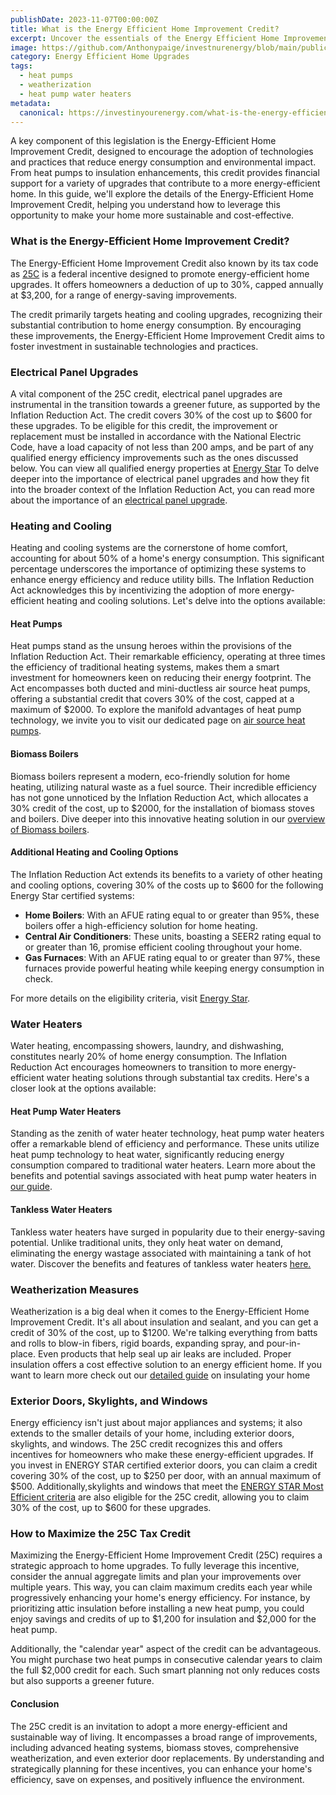 ```yaml
---
publishDate: 2023-11-07T00:00:00Z
title: What is the Energy Efficient Home Improvement Credit?
excerpt: Uncover the essentials of the Energy Efficient Home Improvement Credit and its role in promoting sustainable home upgrades. Learn how this credit can lead to significant energy savings and enhanced home sustainability.
image: https://github.com/Anthonypaige/investnurenergy/blob/main/public/images/cover-art/EEHU-1-cover-art.png?raw=true
category: Energy Efficient Home Upgrades
tags:
  - heat pumps
  - weatherization
  - heat pump water heaters
metadata:
  canonical: https://investinyourenergy.com/what-is-the-energy-efficient-home-improvement-credit
---
```


A key component of this legislation is the Energy-Efficient Home Improvement Credit, designed to encourage the adoption of technologies and practices that reduce energy consumption and environmental impact. From heat pumps to insulation enhancements, this credit provides financial support for a variety of upgrades that contribute to a more energy-efficient home. In this guide, we'll explore the details of the Energy-Efficient Home Improvement Credit, helping you understand how to leverage this opportunity to make your home more sustainable and cost-effective.

### **What is the Energy-Efficient Home Improvement Credit?**

The Energy-Efficient Home Improvement Credit also known by its tax code as [25C](https://www.irs.gov/credits-deductions/energy-efficient-home-improvement-credit) is a federal incentive designed to promote energy-efficient home upgrades. It offers homeowners a deduction of up to 30%, capped annually at $3,200, for a range of energy-saving improvements.

The credit primarily targets heating and cooling upgrades, recognizing their substantial contribution to home energy consumption. By encouraging these improvements, the Energy-Efficient Home Improvement Credit aims to foster investment in sustainable technologies and practices.

### **Electrical Panel Upgrades**

A vital component of the 25C credit, electrical panel upgrades are instrumental in the transition towards a greener future, as supported by the Inflation Reduction Act. The credit covers 30% of the cost up to $600 for these upgrades. To be eligible for this credit, the improvement or replacement must be installed in accordance with the National Electric Code, have a load capacity of not less than 200 amps, and be part of any qualified energy efficiency improvements such as the ones discussed below. You can view all qualified energy properties at [Energy Star](https://www.energystar.gov/about/federal_tax_credits/electric_panel_upgrade) To delve deeper into the importance of electrical panel upgrades and how they fit into the broader context of the Inflation Reduction Act, you can read more about the importance of an [electrical panel upgrade](electrical-panel-upgrades-a-keystone-of-the-inflation-reduction-act).

### **Heating and Cooling**

Heating and cooling systems are the cornerstone of home comfort, accounting for about 50% of a home's energy consumption. This significant percentage underscores the importance of optimizing these systems to enhance energy efficiency and reduce utility bills. The Inflation Reduction Act acknowledges this by incentivizing the adoption of more energy-efficient heating and cooling solutions. Let's delve into the options available:

#### **Heat Pumps**

Heat pumps stand as the unsung heroes within the provisions of the Inflation Reduction Act. Their remarkable efficiency, operating at three times the efficiency of traditional heating systems, makes them a smart investment for homeowners keen on reducing their energy footprint. The Act encompasses both ducted and mini-ductless air source heat pumps, offering a substantial credit that covers 30% of the cost, capped at a maximum of $2000. To explore the manifold advantages of heat pump technology, we invite you to visit our dedicated page on [air source heat pumps](energy-efficient/air-source-heat-pumps).

#### **Biomass Boilers**

Biomass boilers represent a modern, eco-friendly solution for home heating, utilizing natural waste as a fuel source. Their incredible efficiency has not gone unnoticed by the Inflation Reduction Act, which allocates a 30% credit of the cost, up to $2000, for the installation of biomass stoves and boilers. Dive deeper into this innovative heating solution in our [overview of Biomass boilers](biomass-boilers-explained).

#### **Additional Heating and Cooling Options**

The Inflation Reduction Act extends its benefits to a variety of other heating and cooling options, covering 30% of the costs up to $600 for the following Energy Star certified systems:

- **Home Boilers**: With an AFUE rating equal to or greater than 95%, these boilers offer a high-efficiency solution for home heating.
- **Central Air Conditioners**: These units, boasting a SEER2 rating equal to or greater than 16, promise efficient cooling throughout your home.
- **Gas Furnaces**: With an AFUE rating equal to or greater than 97%, these furnaces provide powerful heating while keeping energy consumption in check.

For more details on the eligibility criteria, visit [Energy Star](https://www.energystar.gov/about/federal_tax_credits/central_air_conditioning).

### **Water Heaters**

Water heating, encompassing showers, laundry, and dishwashing, constitutes nearly 20% of home energy consumption. The Inflation Reduction Act encourages homeowners to transition to more energy-efficient water heating solutions through substantial tax credits. Here's a closer look at the options available:

#### **Heat Pump Water Heaters**

Standing as the zenith of water heater technology, heat pump water heaters offer a remarkable blend of efficiency and performance. These units utilize heat pump technology to heat water, significantly reducing energy consumption compared to traditional water heaters. Learn more about the benefits and potential savings associated with heat pump water heaters in [our guide](heat-pump-water-heaters-are-the-model-of-efficiency).

#### **Tankless Water Heaters**

Tankless water heaters have surged in popularity due to their energy-saving potential. Unlike traditional units, they only heat water on demand, eliminating the energy wastage associated with maintaining a tank of hot water. Discover the benefits and features of tankless water heaters [here.](tankless-water-heaters-are-compact-efficiency)

### **Weatherization Measures**

Weatherization is a big deal when it comes to the Energy-Efficient Home Improvement Credit. It's all about insulation and sealant, and you can get a credit of 30% of the cost, up to $1200. We're talking everything from batts and rolls to blow-in fibers, rigid boards, expanding spray, and pour-in-place. Even products that help seal up air leaks are included. Proper insulation offers a cost effective solution to an energy efficient home. If you want to learn more check out our [detailed guide](a-comprehensive-guide-to-weatherization-and-energy-efficiency) on insulating your home

### **Exterior Doors, Skylights, and Windows**

Energy efficiency isn't just about major appliances and systems; it also extends to the smaller details of your home, including exterior doors, skylights, and windows. The 25C credit recognizes this and offers incentives for homeowners who make these energy-efficient upgrades. If you invest in ENERGY STAR certified exterior doors, you can claim a credit covering 30% of the cost, up to $250 per door, with an annual maximum of $500. Additionally,skylights and windows that meet the [ENERGY STAR Most Efficient criteria](https://www.energystar.gov/about/federal_tax_credits/windows_skylights) are also eligible for the 25C credit, allowing you to claim 30% of the cost, up to $600 for these upgrades.

### **How to Maximize the 25C Tax Credit**

Maximizing the Energy-Efficient Home Improvement Credit (25C) requires a strategic approach to home upgrades. To fully leverage this incentive, consider the annual aggregate limits and plan your improvements over multiple years. This way, you can claim maximum credits each year while progressively enhancing your home's energy efficiency. For instance, by prioritizing attic insulation before installing a new heat pump, you could enjoy savings and credits of up to $1,200 for insulation and $2,000 for the heat pump.

Additionally, the "calendar year" aspect of the credit can be advantageous. You might purchase two heat pumps in consecutive calendar years to claim the full $2,000 credit for each. Such smart planning not only reduces costs but also supports a greener future.

#### **Conclusion**

The 25C credit is an invitation to adopt a more energy-efficient and sustainable way of living. It encompasses a broad range of improvements, including advanced heating systems, biomass stoves, comprehensive weatherization, and even exterior door replacements. By understanding and strategically planning for these incentives, you can enhance your home's efficiency, save on expenses, and positively influence the environment.
